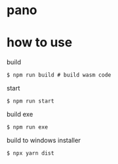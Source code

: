# pano

# how to use

build
```
$ npm run build # build wasm code
```

start
```
$ npm run start
```

build exe
```
$ npm run exe
```

build to windows installer
```
$ npx yarn dist
```
